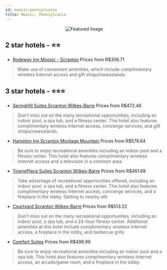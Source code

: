```yaml
---
id: moosic-pennsylvania
title: Moosic, Pennsylvania
---
```


<center><img src="https://i.travelapi.com/hotels/5000000/4960000/4959000/4958968/54fa8ef4_z.jpg" alt="Featured Image" /></center>


##  2 star hotels - ⭐️⭐️

-    [Rodeway Inn Moosic - Scranton](https://us.hurb.com/hotels/moosic/rodeway-inn-moosic-scranton-JNP-JP156038?cmp=18055) Prices from R$306.71
   > Make use of convenient amenities, which include complimentary wireless Internet access and gift shops/newsstands.

##  3 star hotels - ⭐️⭐️⭐️

-    [SpringHill Suites Scranton Wilkes-Barre](https://us.hurb.com/hotels/moosic/springhill-suites-scranton-wilkes-barre-JNP-JP085554?cmp=18055) Prices from R$472.46
   > Don't miss out on the many recreational opportunities, including an indoor pool, a spa tub, and a fitness center. This hotel also features complimentary wireless Internet access, concierge services, and gift shops/newsstands.
-    [Hampton Inn Scranton Montage Mountain](https://us.hurb.com/hotels/moosic/hampton-inn-scranton-montage-mountain-JNP-JP053520?cmp=18055) Prices from R$578.64
   > Be sure to enjoy recreational amenities including an indoor pool and a fitness center. This hotel also features complimentary wireless Internet access and a television in a common area.
-    [TownePlace Suites Scranton Wilkes-Barre](https://us.hurb.com/hotels/moosic/towneplace-suites-scranton-wilkes-barre-JNP-JP443138?cmp=18055) Prices from R$461.68
   > Take advantage of recreational opportunities offered, including an indoor pool, a spa tub, and a fitness center. This hotel also features complimentary wireless Internet access, concierge services, and a fireplace in the lobby. Getting to nearby attr
-    [Courtyard Scranton Wilkes-Barre](https://us.hurb.com/hotels/moosic/courtyard-scranton-wilkes-barre-JNP-JP179858?cmp=18055) Prices from R$513.22
   > Don't miss out on the many recreational opportunities, including an indoor pool, a spa tub, and a 24-hour fitness center. Additional amenities at this hotel include complimentary wireless Internet access, a fireplace in the lobby, and barbecue grills
-    [Comfort Suites](https://us.hurb.com/hotels/moosic/comfort-suites-JNP-JP986986?cmp=18055) Prices from R$498.99
   > Be sure to enjoy recreational amenities including an indoor pool and a spa tub. This hotel also features complimentary wireless Internet access, an arcade/game room, and a fireplace in the lobby.

